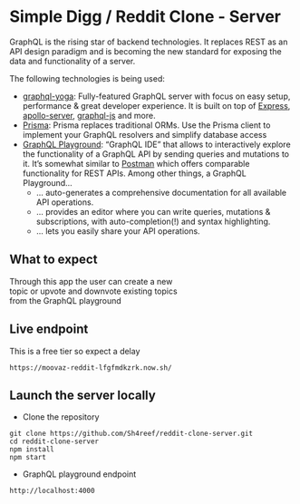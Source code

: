 # Simple Digg / Reddit Clone - Server

GraphQL is the rising star of backend technologies. It replaces REST as an API design paradigm and is becoming the new standard for exposing the data and functionality of a server.

The following technologies is being used:
- [graphql-yoga](https://github.com/prisma/graphql-yoga): Fully-featured GraphQL server with focus on easy setup, performance & great developer experience. It is built on top of [Express](https://expressjs.com/), [apollo-server](https://github.com/apollographql/apollo-server), [graphql-js](https://github.com/graphql/graphql-js) and more.
- [Prisma](https://www.prisma.io/): Prisma replaces traditional ORMs. Use the Prisma client to implement your GraphQL resolvers and simplify database access
- [GraphQL Playground](https://github.com/prisma/graphql-playground): “GraphQL IDE” that allows to interactively explore the functionality of a GraphQL API by sending queries and mutations to it. It’s somewhat similar to [Postman](https://www.getpostman.com/) which offers comparable functionality for REST APIs. Among other things, a GraphQL Playground…
  - … auto-generates a comprehensive documentation for all available API operations.
  - … provides an editor where you can write queries, mutations & subscriptions, with auto-completion(!) and syntax highlighting.
  - … lets you easily share your API operations.


## What to expect
Through this app the user can create a new<br/>
topic or upvote and downvote existing topics<br/>
from the GraphQL playground

## Live endpoint
This is a free tier so expect a delay
```
https://moovaz-reddit-lfgfmdkzrk.now.sh/
```

## Launch the server locally
- Clone the repository<br/>
```
git clone https://github.com/Sh4reef/reddit-clone-server.git
cd reddit-clone-server
npm install
npm start
```
- GraphQL playground endpoint
```
http://localhost:4000
```